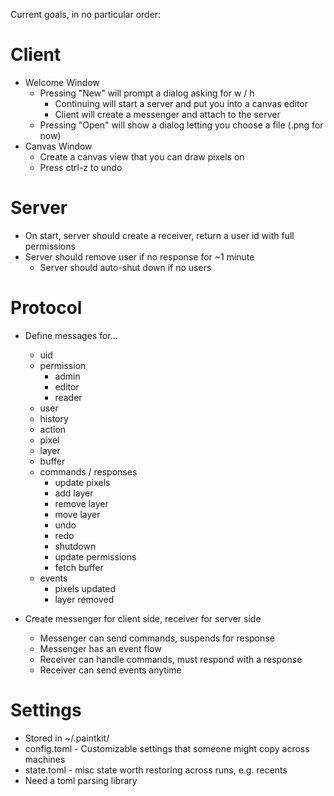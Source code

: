 Current goals, in no particular order:

# Client 
* Welcome Window
    * Pressing "New" will prompt a dialog asking for w / h
        * Continuing will start a server and put you into a canvas editor
        * Client will create a messenger and attach to the server
    * Pressing "Open" will show a dialog letting you choose a file (.png for now)
* Canvas Window
    * Create a canvas view that you can draw pixels on
    * Press ctrl-z to undo

# Server

* On start, server should create a receiver, return a user id with
  full permissions
* Server should remove user if no response for ~1 minute
    * Server should auto-shut down if no users

# Protocol

* Define messages for...
    * uid
    * permission
        * admin
        * editor
        * reader
    * user
    * history
    * action
    * pixel
    * layer
    * buffer
    * commands / responses
        * update pixels
        * add layer
        * remove layer
        * move layer
        * undo
        * redo
        * shutdown
        * update permissions
        * fetch buffer
    * events
        * pixels updated
        * layer removed

* Create messenger for client side, receiver for server side
    * Messenger can send commands, suspends for response
    * Messenger has an event flow
    * Receiver can handle commands, must respond with a response
    * Receiver can send events anytime
    
# Settings

* Stored in ~/.paintkit/
* config.toml - Customizable settings that someone might copy across machines
* state.toml - misc state worth restoring across runs, e.g. recents
* Need a toml parsing library    